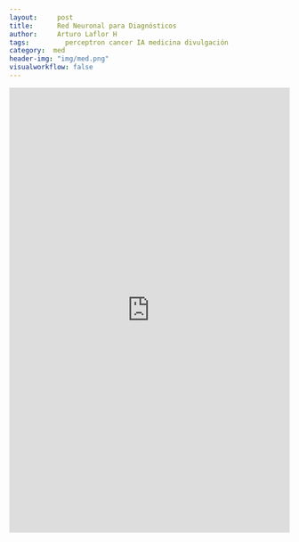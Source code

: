 ```yaml
---
layout:     post
title:      Red Neuronal para Diagnósticos
author:     Arturo Laflor H
tags: 		  perceptron cancer IA medicina divulgación
category:  med
header-img: "img/med.png"
visualworkflow: false
---
```


<iframe id="cancer_de_mama" src=" https://laha.shinyapps.io/cancer_de_mama/"
style="border: non; width: 100%; height: 800px"
frameborder="0">
</iframe>
